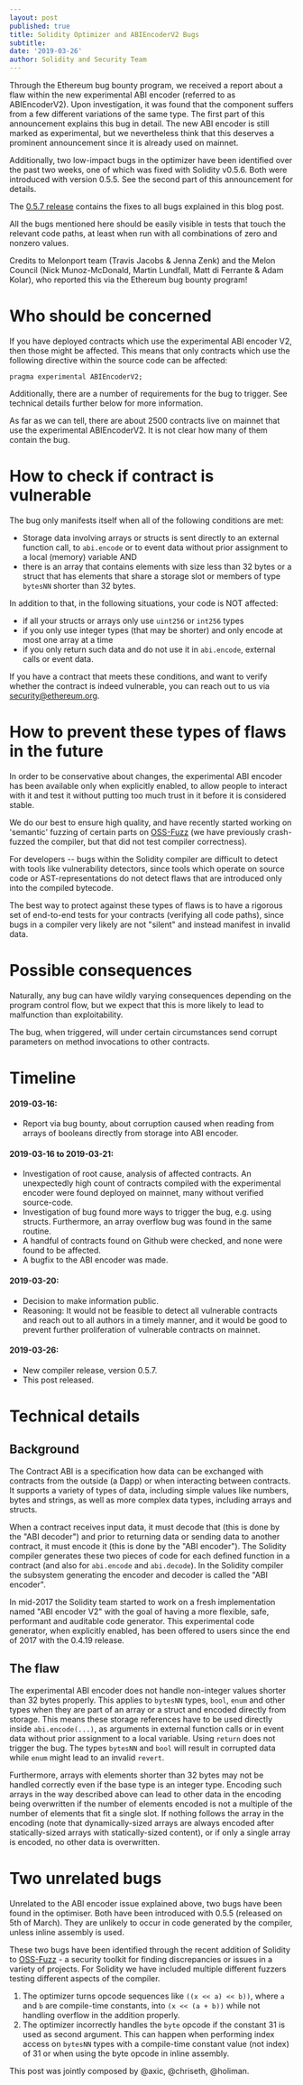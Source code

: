 ```yaml
---
layout: post
published: true
title: Solidity Optimizer and ABIEncoderV2 Bugs
subtitle:
date: '2019-03-26'
author: Solidity and Security Team
---
```


Through the Ethereum bug bounty program, we received a report about a flaw within the new experimental ABI encoder (referred to as ABIEncoderV2). Upon investigation, it was found that the component suffers from a few different variations of the same type. The first part of this announcement explains this bug in detail. The new ABI encoder is still marked as experimental, but we nevertheless think that this deserves a prominent announcement since it is already used on mainnet.


Additionally, two low-impact bugs in the optimizer have been identified over the past two weeks, one of which was fixed with Solidity v0.5.6. Both were introduced with version 0.5.5. See the second part of this announcement for details.


The [0.5.7 release](https://github.com/ethereum/solidity/releases/tag/v0.5.7) contains the fixes to all bugs explained in this blog post.


All the bugs mentioned here should be easily visible in tests that touch the relevant code paths, at least when run with all combinations of zero and nonzero values.


Credits to Melonport team (Travis Jacobs & Jenna Zenk) and the Melon Council (Nick Munoz-McDonald, Martin Lundfall, Matt di Ferrante & Adam Kolar), who reported this via the Ethereum bug bounty program!

# Who should be concerned 


If you have deployed contracts which use the experimental ABI encoder V2, then those might be affected. This means that only contracts which use the following directive within the source code can be affected:


    pragma experimental ABIEncoderV2;


Additionally, there are a number of requirements for the bug to trigger. See technical details further below for more information. 


As far as we can tell, there are about 2500 contracts live on mainnet that use the experimental ABIEncoderV2. It is not clear how many of them contain the bug.


# How to check if contract is vulnerable


The bug only manifests itself when all of the following conditions are met:
* Storage data involving arrays or structs is sent directly to an external function call, to ``abi.encode`` or to event data without prior assignment to a local (memory) variable AND
* there is an array that contains elements with size less than 32 bytes or a struct that has elements that share a storage slot or members of type ``bytesNN`` shorter than 32 bytes.

In addition to that, in the following situations, your code is NOT affected:
* if all your structs or arrays only use ``uint256`` or ``int256`` types
* if you only use integer types (that may be shorter) and only encode at most one array at a time
* if you only return such data and do not use it in ``abi.encode``, external calls or event data.


If you have a contract that meets these conditions, and want to verify whether the contract is indeed vulnerable, you can reach out to us via security@ethereum.org.


# How to prevent these types of flaws in the future


In order to be conservative about changes, the experimental ABI encoder has been available only when explicitly enabled, to allow people to interact with it and test it without putting too much trust in it before it is considered stable. 


We do our best to ensure high quality, and have recently started working on 'semantic' fuzzing of certain parts on [OSS-Fuzz](https://github.com/google/oss-fuzz) (we have previously crash-fuzzed the compiler, but that did not test compiler correctness).


For developers -- bugs within the Solidity compiler are difficult to detect with tools like vulnerability detectors, since tools which operate on source code or AST-representations do not detect flaws that are introduced only into the compiled bytecode.


The best way to protect against these types of flaws is to have a rigorous set of end-to-end tests for your contracts (verifying all code paths), since bugs in a compiler very likely are not "silent" and instead manifest in invalid data.


# Possible consequences


Naturally, any bug can have wildly varying consequences depending on the program control flow, but we expect that this is more likely to lead to malfunction than exploitability. 


The bug, when triggered, will under certain circumstances send corrupt parameters on method invocations to other contracts. 


# Timeline


#### 2019-03-16:  
* Report via bug bounty, about corruption caused when reading from arrays of booleans directly from storage into ABI encoder.

#### 2019-03-16 to 2019-03-21:
* Investigation of root cause, analysis of affected contracts. An unexpectedly high count of contracts compiled with the experimental encoder were found deployed on mainnet, many without verified source-code.
* Investigation of bug found more ways to trigger the bug, e.g. using structs. Furthermore, an array overflow bug was found in the same routine.
* A handful of contracts found on Github were checked, and none were found to be affected. 
* A bugfix to the ABI encoder was made.

#### 2019-03-20:
* Decision to make information public.
* Reasoning: It would not be feasible to detect all vulnerable contracts and reach out to all authors in a timely manner, and it would be good to prevent further proliferation of vulnerable contracts on mainnet.

#### 2019-03-26:
* New compiler release, version 0.5.7.
* This post released.


# Technical details




## Background

The Contract ABI is a specification how data can be exchanged with contracts from the outside (a Dapp) or when interacting between contracts. It supports a variety of types of data, including simple values like numbers, bytes and strings, as well as more complex data types, including arrays and structs.


When a contract receives input data, it must decode that (this is done by the "ABI decoder") and prior to returning data or sending data to another contract, it must encode it (this is done by the "ABI encoder"). The Solidity compiler generates these two pieces of code for each defined function in a contract (and also for ``abi.encode`` and ``abi.decode``). In the Solidity compiler the subsystem generating the encoder and decoder is called the "ABI encoder".


In mid-2017 the Solidity team started to work on a fresh implementation named "ABI encoder V2" with the goal of having a more flexible, safe, performant and auditable code generator. This experimental code generator, when explicitly enabled, has been offered to users since the end of 2017 with the 0.4.19 release.


## The flaw


The experimental ABI encoder does not handle non-integer values shorter than 32 bytes properly. This applies to ``bytesNN`` types, ``bool``, ``enum`` and other types when they are part of an array or a struct and encoded directly from storage. This means these storage references have to be used directly inside `abi.encode(...)`, as arguments in external function calls or in event data without prior assignment to a local variable. Using ``return`` does not trigger the bug. The types ``bytesNN`` and ``bool`` will result in corrupted data while ``enum`` might lead to an invalid ``revert``.


Furthermore, arrays with elements shorter than 32 bytes may not be handled correctly even if the base type is an integer type. Encoding such arrays in the way described above can lead to other data in the encoding being overwritten if the number of elements encoded is not a multiple of the number of elements that fit a single slot. If nothing follows the array in the encoding (note that dynamically-sized arrays are always encoded after statically-sized arrays with statically-sized content), or if only a single array is encoded, no other data is overwritten.


# Two unrelated bugs


Unrelated to the ABI encoder issue explained above, two bugs have been found in the optimiser. Both have been introduced with 0.5.5 (released on 5th of March). They are unlikely to occur in code generated by the compiler, unless inline assembly is used.


These two bugs have been identified through the recent addition of Solidity to [OSS-Fuzz](https://github.com/google/oss-fuzz) - a security toolkit for finding discrepancies or issues in a variety of projects. For Solidity we have included multiple different fuzzers testing different aspects of the compiler.


1. The optimizer turns opcode sequences like ``((x << a) << b))``, where ``a`` and ``b`` are compile-time constants, into ``(x << (a + b))`` while not handling overflow in the addition properly.
2. The optimizer incorrectly handles the ``byte`` opcode if the constant 31 is used as second argument. This can happen when performing index access on ``bytesNN`` types with a compile-time constant value (not index) of 31 or when using the byte opcode in inline assembly.


This post was jointly composed by @axic, @chriseth, @holiman.
